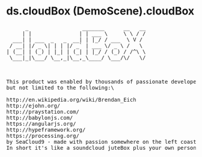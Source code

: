 ds.cloudBox
(DemoScene).cloudBox
=============
<pre>
      _                 _______      __   __
     | |               | | ___ \     \ \ / /
  ___| | ___  _   _  __| | |_/ / ___  \ V / 
 / __| |/ _ \| | | |/ _` | ___ \/ _ \ /   \ 
| (__| | (_) | |_| | (_| | |_/ / (_) / /^\ \
 \___|_|\___/ \__,_|\__,_\____/ \___/\/   \/
                                            
                                            

This product was enabled by thousands of passionate developers including 
but not limited to the following:\

http://en.wikipedia.org/wiki/Brendan_Eich
http://ejohn.org/
http://praystation.com/
http://babylonjs.com/
https://angularjs.org/
http://hypeframework.org/
https://processing.org/
by SeaCloud9 - made with passion somewhere on the left coast -> under a MIT license 
In short it's like a soundcloud juteBox plus your own personal virtualVJ
</pre>
</div>